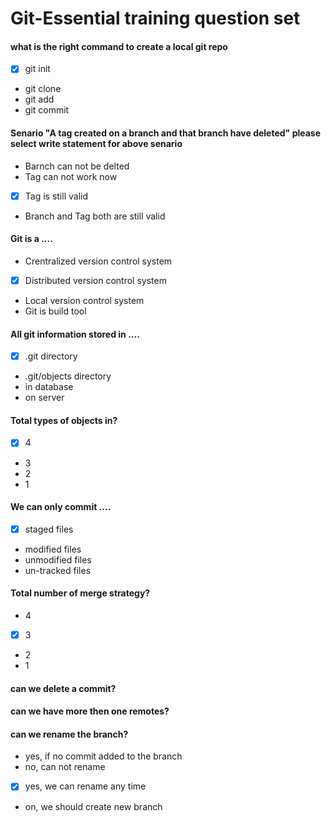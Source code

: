 # Git-Essential training question set

#### what is the right command to create a local git repo
* [x] git init 
* git clone
* git add
* git commit 

#### Senario "A tag created on a branch and that branch have deleted" please select write statement for above senario 
* Barnch can not be delted 
* Tag can not work now
* [x] Tag is still valid 
* Branch and Tag both are still valid 

#### Git is a ....
* Crentralized version control system
* [x] Distributed version control system 
* Local version control system 
* Git is build tool 

#### All git information stored in ....
* [x] .git directory 
* .git/objects directory 
* in database
* on server 

#### Total types of objects in?
* [x] 4 
* 3
* 2
* 1 

#### We can only commit ....
* [x] staged files 
* modified files
* unmodified files
* un-tracked files 

#### Total number of merge strategy?
* 4
* [x] 3 
* 2
* 1

####  can we delete a commit?


#### can we have more then one remotes?

#### can we rename the branch?
- yes, if no commit added to the branch
- no, can not rename
- [x]  yes, we can rename any time 
- on, we should create new branch 
